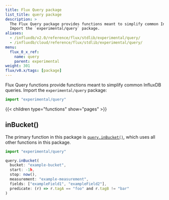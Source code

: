 ```yaml
---
title: Flux Query package
list_title: query package
description: >
  The Flux Query package provides functions meant to simplify common InfluxDB queries.
  Import the `experimental/query` package.
aliases:
  - /influxdb/v2.0/reference/flux/stdlib/experimental/query/
  - /influxdb/cloud/reference/flux/stdlib/experimental/query/
menu:
  flux_0_x_ref:
    name: query
    parent: experimental
weight: 301
flux/v0.x/tags: [package]
---
```


Flux Query functions provide functions meant to simplify common InfluxDB queries.
Import the `experimental/query` package:

```js
import "experimental/query"
```

{{< children type="functions" show="pages" >}}

## inBucket()
The primary function in this package is [`query.inBucket()`](/flux/v0.x/stdlib/experimental/query/inbucket/),
which uses all other functions in this package.

```js
import "experimental/query"

query.inBucket(
  bucket: "example-bucket",
  start: -1h,
  stop: now(),
  measurement: "example-measurement",
  fields: ["exampleField1", "exampleField2"],
  predicate: (r) => r.tagA == "foo" and r.tagB != "bar"
)
```
